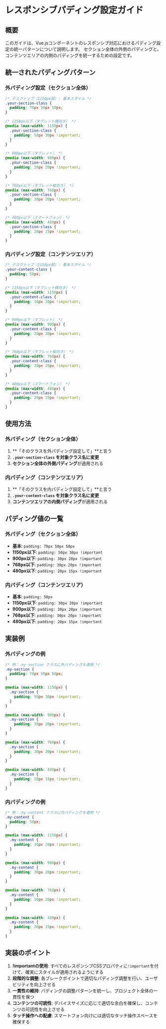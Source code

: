 # レスポンシブパディング設定ガイド

## 概要
このガイドは、Vue.jsコンポーネントのレスポンシブ対応におけるパディング設定の統一パターンについて説明します。
セクション全体の外側のパディングと、コンテンツエリアの内側のパディングを統一するための設定です。

## 統一されたパディングパターン

### 外パディング設定（セクション全体）
```css
/* デスクトップ（1150px超）: 基本スタイル */
.your-section-class {
  padding: 70px 50px 50px;
}

/* 1150px以下（タブレット横向き） */
@media (max-width: 1150px) {
  .your-section-class {
    padding: 50px 30px !important;
  }
}

/* 900px以下（タブレット） */
@media (max-width: 900px) {
  .your-section-class {
    padding: 30px 20px !important;
  }
}

/* 768px以下（タブレット縦向き） */
@media (max-width: 768px) {
  .your-section-class {
    padding: 30px 20px !important;
  }
}

/* 480px以下（スマートフォン） */
@media (max-width: 480px) {
  .your-section-class {
    padding: 20px 15px !important;
  }
}
```

### 内パディング設定（コンテンツエリア）
```css
/* デスクトップ（1150px超）: 基本スタイル */
.your-content-class {
  padding: 50px;
}

/* 1150px以下（タブレット横向き） */
@media (max-width: 1150px) {
  .your-content-class {
    padding: 30px 20px !important;
  }
}

/* 900px以下（タブレット） */
@media (max-width: 900px) {
  .your-content-class {
    padding: 30px 20px !important;
  }
}

/* 768px以下（タブレット縦向き） */
@media (max-width: 768px) {
  .your-content-class {
    padding: 30px 20px !important;
  }
}

/* 480px以下（スマートフォン） */
@media (max-width: 480px) {
  .your-content-class {
    padding: 20px 15px !important;
  }
}
```

## 使用方法

### 外パディング（セクション全体）
1. **「そのクラスを外パディング設定して」**と言う
2. **`.your-section-class` を対象クラス名に変更**
3. **セクション全体の外側パディング**が適用される

### 内パディング（コンテンツエリア）
1. **「そのクラスを内パディング設定して」**と言う
2. **`.your-content-class` を対象クラス名に変更**
3. **コンテンツエリアの内側パディング**が適用される

## パディング値の一覧

### 外パディング（セクション全体）
- **基本**: `padding: 70px 50px 50px`
- **1150px以下**: `padding: 50px 30px !important`
- **900px以下**: `padding: 30px 20px !important`
- **768px以下**: `padding: 30px 20px !important`
- **480px以下**: `padding: 20px 15px !important`

### 内パディング（コンテンツエリア）
- **基本**: `padding: 50px`
- **1150px以下**: `padding: 30px 20px !important`
- **900px以下**: `padding: 30px 20px !important`
- **768px以下**: `padding: 30px 20px !important`
- **480px以下**: `padding: 20px 15px !important`

## 実装例

### 外パディングの例
```css
/* 例：.my-section クラスに外パディングを適用 */
.my-section {
  padding: 70px 50px 50px;
}

@media (max-width: 1150px) {
  .my-section {
    padding: 50px 30px !important;
  }
}

@media (max-width: 900px) {
  .my-section {
    padding: 30px 20px !important;
  }
}

@media (max-width: 768px) {
  .my-section {
    padding: 30px 20px !important;
  }
}

@media (max-width: 480px) {
  .my-section {
    padding: 20px 15px !important;
  }
}
```

### 内パディングの例
```css
/* 例：.my-content クラスに内パディングを適用 */
.my-content {
  padding: 50px;
}

@media (max-width: 1150px) {
  .my-content {
    padding: 30px 20px !important;
  }
}

@media (max-width: 900px) {
  .my-content {
    padding: 30px 20px !important;
  }
}

@media (max-width: 768px) {
  .my-content {
    padding: 30px 20px !important;
  }
}

@media (max-width: 480px) {
  .my-content {
    padding: 20px 15px !important;
  }
}
```

## 実装のポイント

1. **!importantの使用**: すべてのレスポンシブCSSプロパティに`!important`を付けて、確実にスタイルが適用されるようにする
2. **段階的な調整**: 各ブレークポイントで適切なパディング調整を行い、ユーザビリティを向上させる
3. **一貫性の維持**: パディングの調整パターンを統一し、プロジェクト全体の一貫性を保つ
4. **コンテンツの可読性**: デバイスサイズに応じて適切な余白を確保し、コンテンツの可読性を向上させる
5. **タッチ操作への配慮**: スマートフォン向けには適切なタッチ操作スペースを確保する
